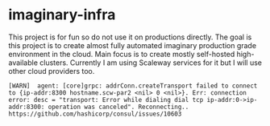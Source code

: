 # imaginary-infra

This project is for fun so do not use it on productions directly. The goal is this project is to create almost fully automated imaginary production grade environment in the cloud. Main focus is to create mostly self-hosted high-available clusters. Currently I am using Scaleway services for it but I will use other cloud providers too.

```
[WARN]  agent: [core]grpc: addrConn.createTransport failed to connect to {ip-addr:8300 hostname.scw-par2 <nil> 0 <nil>}. Err: connection error: desc = "transport: Error while dialing dial tcp ip-addr:0->ip-addr:8300: operation was canceled". Reconnecting..
https://github.com/hashicorp/consul/issues/10603
```
